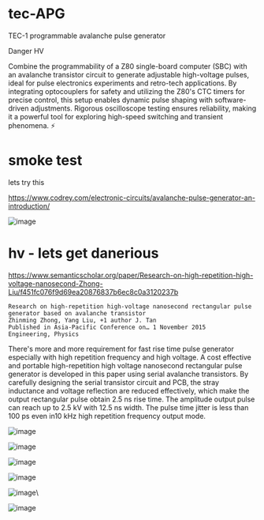 # tec-APG
TEC-1 programmable avalanche pulse generator

Danger HV

Combine the programmability of a Z80 single-board computer (SBC) with an avalanche transistor circuit to generate adjustable high-voltage pulses, ideal for pulse electronics experiments and retro-tech applications. By integrating optocouplers for safety and utilizing the Z80's CTC timers for precise control, this setup enables dynamic pulse shaping with software-driven adjustments. Rigorous oscilloscope testing ensures reliability, making it a powerful tool for exploring high-speed switching and transient phenomena. ⚡
 

 
# smoke test
 lets try this

 https://www.codrey.com/electronic-circuits/avalanche-pulse-generator-an-introduction/

 ![image](https://github.com/user-attachments/assets/b3d9601c-e390-4118-8e11-05ec45680a2b)



# hv - lets get danerious

https://www.semanticscholar.org/paper/Research-on-high-repetition-high-voltage-nanosecond-Zhong-Liu/f451fc076f9d69ea20876837b6ec8c0a3120237b

```
Research on high-repetition high-voltage nanosecond rectangular pulse generator based on avalanche transistor
Zhinming Zhong, Yang Liu, +1 author J. Tan
Published in Asia-Pacific Conference on… 1 November 2015
Engineering, Physics
```
There's more and more requirement for fast rise time pulse generator especially with high repetition frequency and high voltage. A cost effective and portable high-repetition high voltage nanosecond rectangular pulse generator is developed in this paper using serial avalanche transistors. By carefully designing the serial transistor circuit and PCB, the stray inductance and voltage reflection are reduced effectively, which make the output rectangular pulse obtain 2.5 ns rise time. The amplitude output pulse can reach up to 2.5 kV with 12.5 ns width. The pulse time jitter is less than 100 ps even in10 kHz high repetition frequency output mode.
 

![image](https://github.com/user-attachments/assets/9d13251c-9e85-448e-95c5-da0ebf92c85c)

![image](https://github.com/user-attachments/assets/09a2bf78-6858-4c9d-901e-dc0149367997)

![image](https://github.com/user-attachments/assets/44a3313d-a3bd-4067-9233-f11296822045)

![image](https://github.com/user-attachments/assets/415ad4a1-4fca-4a19-8205-302c2754541c)

![image](https://github.com/user-attachments/assets/5a4653af-d497-4ee4-9fdc-39052b7e743a)\

![image](https://github.com/user-attachments/assets/d5666a02-2ed7-4906-b935-b1cd627236a0)


